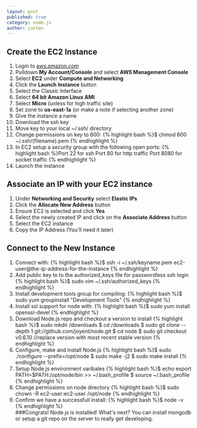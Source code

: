 ```yaml
---
layout: post
published: true
category: node.js
author: justen
---
```


## Create the EC2 Instance

1. Login to [aws.amazon.com](http://aws.amazon.com/)
2. Pulldown **My Account/Console** and select **AWS Management Console**
3. Select **EC2** under **Compute and Networking**
4. Click the **Launch Instance** button
5. Select the Classic Interface
6. Select **64 bit Amazon Linux AMI**
7. Select **Micro** (unless for high traffic site)
8. Set zone to **us-east-1a** (or make a note if selecting another zone)
9. Give the instance a name
10. Download the ssh key
11. Move key to your local ~/.ssh/ directory
12. Change permissions on key to 600: 
	{% highlight bash %}$ chmod 600 ~/.ssh/(filename).pem
    {% endhighlight %}
13. In EC2 setup a security group with the following open ports:
	{% highlight bash %}Port 22 for ssh
    Port 80 for http traffic
    Port 8080 for socket traffic
    {% endhighlight %}
14. Launch the instance

## Associate an IP with your EC2 instance

1. Under **Networking and Security** select **Elastic IPs**
2. Click the **Allocate New Address** button
3. Ensure EC2 is selected and click **Yes**
4. Select the newly created IP and click on the **Associate Address** button
5. Select the EC2 instance
6. Copy the IP Address (You'll need it later)

## Connect to the New Instance

1. Connect with:
    {% highlight bash %}$ ssh -i ~/.ssh/keyname.pem ec2-user@the-ip-address-for-the-instance
    {% endhighlight %}
2. Add public key to to the authorized_keys file for passwordless ssh login 
    {% highlight bash %}$ sudo vim ~/.ssh/authorized_keys
    {% endhighlight %}    
3. Install development tools group for compiling:
	{% highlight bash %}$ sudo yum groupinstall "Development Tools"
    {% endhighlight %} 
4. Install ssl support for node with: 
	{% highlight bash %}$ sudo yum install openssl-devel
    {% endhighlight %} 
5. Download Node.js repo and checkout a version to install
	{% highlight bash %}$ sudo mkdir /downloads
	$ cd /downloads
	$ sudo git clone --depth 1 git://github.com/joyent/node.git
	$ cd node
	$ sudo git checkout v0.6.10 //replace version with most recent stable version
	{% endhighlight %}
6.  Configure, make and install Node.js
    {% highlight bash %}$ sudo ./configure --prefix=/opt/node
	$ sudo make -j2
	$ sudo make install
	{% endhighlight %}
7.	Setup Node.js environment varibales
    {% highlight bash %}$ echo export PATH=$PATH:/opt/node/bin >> ~/.bash_profile
	$ source ~/.bash_profile
	{% endhighlight %}   
8.  Change permissions on node directory
    {% highlight bash %}$ sudo chown -R ec2-user:ec2-user /opt/node
	{% endhighlight %}   
9.  Confirm we have a successfull install:
    {% highlight bash %}$ node -v
	{% endhighlight %}   
###Congrats!  Node.js is installed!  What's next?  You can install mongodb or setup a git repo on the server to really get developing.